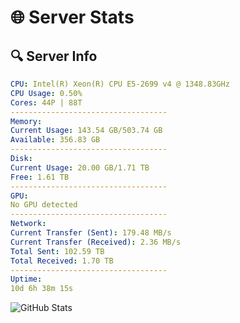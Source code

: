 # 🌐 Server Stats
## 🔍 Server Info
```yaml
CPU: Intel(R) Xeon(R) CPU E5-2699 v4 @ 1348.83GHz
CPU Usage: 0.50%
Cores: 44P | 88T
-----------------------------------
Memory:
Current Usage: 143.54 GB/503.74 GB
Available: 356.83 GB
-----------------------------------
Disk:
Current Usage: 20.00 GB/1.71 TB
Free: 1.61 TB
-----------------------------------
GPU:
No GPU detected
-----------------------------------
Network:
Current Transfer (Sent): 179.48 MB/s
Current Transfer (Received): 2.36 MB/s
Total Sent: 102.59 TB
Total Received: 1.70 TB
-----------------------------------
Uptime:
10d 6h 38m 15s
```
![GitHub Stats](https://img.shields.io/badge/Updated-2025-02-18_05:21:33-blue)
